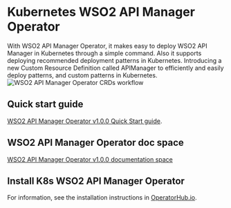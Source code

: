 # Kubernetes WSO2 API Manager Operator

With WSO2 API Manager Operator, it makes easy to deploy WSO2 API Manager in Kubernetes through a simple command. Also it supports deploying recommended deployment patterns in Kubernetes. Introducing a new Custom Resource Definition called APIManager to efficiently and easily deploy patterns, and custom patterns in Kubernetes.
![WSO2 API Manager Operator CRDs workflow]({{base_path}}/assets/img/learn/kubernetes-operators/wso2am-operator-crds-workflow.png)
 
## Quick start guide

[WSO2 API Manager Operator v1.0.0 Quick Start guide](https://github.com/wso2/k8s-wso2am-operator/tree/v1.0.0#quick-start-guide).

## WSO2 API Manager Operator doc space
[WSO2 API Manager Operator v1.0.0 documentation space](https://github.com/wso2/k8s-wso2am-operator/tree/v1.0.0/docs)
 
## Install K8s WSO2 API Manager Operator

For information, see the installation instructions in [OperatorHub.io](https://operatorhub.io/operator/wso2am-operator).